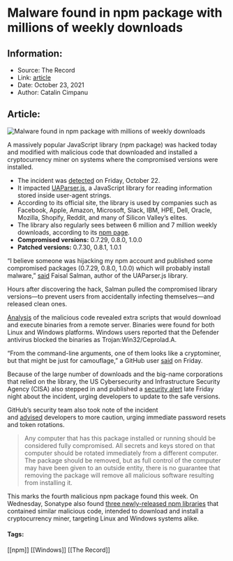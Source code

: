 # Malware found in npm package with millions of weekly downloads
### 

## Information:
+ Source: The Record
+ Link: [article](https://therecord.media/malware-found-in-npm-package-with-millions-of-weekly-downloads/)
+ Date: October 23, 2021
+ Author: Catalin Cimpanu


## Article:
![Malware found in npm package with millions of weekly downloads](https://therecord.media/wp-content/uploads/2021/10/ua-parser-js.png)

A massively popular JavaScript library (npm package) was hacked today and modified with malicious code that downloaded and installed a cryptocurrency miner on systems where the compromised versions were installed.


* The incident was [detected](https://github.com/faisalman/ua-parser-js/issues/536) on Friday, October 22.
* It impacted [UAParser.js](http://faisalman.github.io/ua-parser-js/), a JavaScript library for reading information stored inside user-agent strings.
* According to its official site, the library is used by companies such as Facebook, Apple, Amazon, Microsoft, Slack, IBM, HPE, Dell, Oracle, Mozilla, Shopify, Reddit, and many of Silicon Valley’s elites.
* The library also regularly sees between 6 million and 7 million weekly downloads, according to its [npm page](https://www.npmjs.com/package/ua-parser-js).
* **Compromised versions:** 0.7.29, 0.8.0, 1.0.0
* **Patched versions:** 0.7.30, 0.8.1, 1.0.1


“I believe someone was hijacking my npm account and published some compromised packages (0.7.29, 0.8.0, 1.0.0) which will probably install malware,” [said](https://github.com/faisalman/ua-parser-js/issues/536#issuecomment-949742904) Faisal Salman, author of the UAParser.js library.


Hours after discovering the hack, Salman pulled the compromised library versions—to prevent users from accidentally infecting themselves—and released clean ones.


[Analysis](https://github.com/faisalman/ua-parser-js/issues/536#issuecomment-949661168) of the malicious code revealed extra scripts that would download and execute binaries from a remote server. Binaries were found for both Linux and Windows platforms. Windows users reported that the Defender antivirus blocked the binaries as Trojan:Win32/Ceprolad.A.


“From the command-line arguments, one of them looks like a cryptominer, but that might be just for camouflage,” a GitHub user [said](https://github.com/faisalman/ua-parser-js/issues/536#issuecomment-949674742) on Friday.


Because of the large number of downloads and the big-name corporations that relied on the library, the US Cybersecurity and Infrastructure Security Agency (CISA) also stepped in and published a [security alert](https://us-cert.cisa.gov/ncas/current-activity/2021/10/22/malware-discovered-popular-npm-package-ua-parser-js) late Friday night about the incident, urging developers to update to the safe versions.


GitHub’s security team also took note of the incident and [advised](https://github.com/advisories/GHSA-pjwm-rvh2-c87w) developers to more caution, urging immediate password resets and token rotations.



> Any computer that has this package installed or running should be considered fully compromised. All secrets and keys stored on that computer should be rotated immediately from a different computer. The package should be removed, but as full control of the computer may have been given to an outside entity, there is no guarantee that removing the package will remove all malicious software resulting from installing it.
> 
> 


This marks the fourth malicious npm package found this week. On Wednesday, Sonatype also found [three newly-released npm libraries](https://therecord.media/crypto-miner-found-hidden-inside-three-npm-libraries/) that contained similar malicious code, intended to download and install a cryptocurrency miner, targeting Linux and Windows systems alike.





#### Tags:
[[npm]] [[Windows]] [[The Record]]
